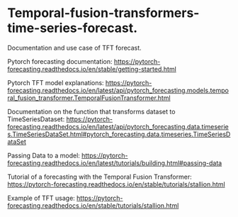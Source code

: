 # Temporal-fusion-transformers-time-series-forecast.
Documentation and use case of TFT forecast.

Pytorch forecasting documentation: https://pytorch-forecasting.readthedocs.io/en/stable/getting-started.html

Pytorch TFT model explanations: https://pytorch-forecasting.readthedocs.io/en/latest/api/pytorch_forecasting.models.temporal_fusion_transformer.TemporalFusionTransformer.html

Documentation on the function that transforms dataset to TimeSeriesDataset: https://pytorch-forecasting.readthedocs.io/en/latest/api/pytorch_forecasting.data.timeseries.TimeSeriesDataSet.html#pytorch_forecasting.data.timeseries.TimeSeriesDataSet

Passing Data to a model:
https://pytorch-forecasting.readthedocs.io/en/latest/tutorials/building.html#passing-data

Tutorial of a forecasting with the Temporal Fusion Transformer: https://pytorch-forecasting.readthedocs.io/en/stable/tutorials/stallion.html

Example of TFT usage: https://pytorch-forecasting.readthedocs.io/en/stable/tutorials/stallion.html
